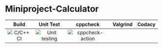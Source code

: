 # Miniproject-Calculator
|Build|Unit Test|cppcheck|Valgrind|Codacy|
|:--:|:--:|:--:|:--:|:--:|
|![C/C++ CI](https://github.com/99003146/Miniproject-Calculator/workflows/C/C++%20CI/badge.svg)|![Unit testing](https://github.com/99003146/Miniproject-Calculator/workflows/Unit%20testing/badge.svg)|![cppcheck-action](https://github.com/99003146/Miniproject-Calculator/workflows/cppcheck-action/badge.svg)|
